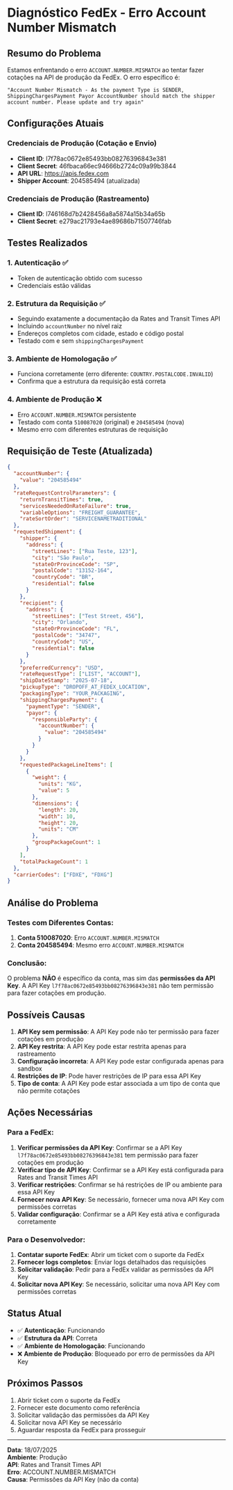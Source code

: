 # Diagnóstico FedEx - Erro Account Number Mismatch

## Resumo do Problema

Estamos enfrentando o erro `ACCOUNT.NUMBER.MISMATCH` ao tentar fazer cotações na API de produção da FedEx. O erro específico é:

```
"Account Number Mismatch - As the payment Type is SENDER, ShippingChargesPayment Payor AccountNumber should match the shipper account number. Please update and try again"
```

## Configurações Atuais

### Credenciais de Produção (Cotação e Envio)
- **Client ID**: l7f78ac0672e85493bb08276396843e381
- **Client Secret**: 46fbaca66ec94666b2724c09a99b3844
- **API URL**: https://apis.fedex.com
- **Shipper Account**: 204585494 (atualizada)

### Credenciais de Produção (Rastreamento)
- **Client ID**: l746168d7b2428456a8a5874a15b34a65b
- **Client Secret**: e279ac21793e4ae89686b71507746fab

## Testes Realizados

### 1. Autenticação ✅
- Token de autenticação obtido com sucesso
- Credenciais estão válidas

### 2. Estrutura da Requisição ✅
- Seguindo exatamente a documentação da Rates and Transit Times API
- Incluindo `accountNumber` no nível raiz
- Endereços completos com cidade, estado e código postal
- Testado com e sem `shippingChargesPayment`

### 3. Ambiente de Homologação ✅
- Funciona corretamente (erro diferente: `COUNTRY.POSTALCODE.INVALID`)
- Confirma que a estrutura da requisição está correta

### 4. Ambiente de Produção ❌
- Erro `ACCOUNT.NUMBER.MISMATCH` persistente
- Testado com conta `510087020` (original) e `204585494` (nova)
- Mesmo erro com diferentes estruturas de requisição

## Requisição de Teste (Atualizada)

```json
{
  "accountNumber": {
    "value": "204585494"
  },
  "rateRequestControlParameters": {
    "returnTransitTimes": true,
    "servicesNeededOnRateFailure": true,
    "variableOptions": "FREIGHT_GUARANTEE",
    "rateSortOrder": "SERVICENAMETRADITIONAL"
  },
  "requestedShipment": {
    "shipper": {
      "address": {
        "streetLines": ["Rua Teste, 123"],
        "city": "São Paulo",
        "stateOrProvinceCode": "SP",
        "postalCode": "13152-164",
        "countryCode": "BR",
        "residential": false
      }
    },
    "recipient": {
      "address": {
        "streetLines": ["Test Street, 456"],
        "city": "Orlando",
        "stateOrProvinceCode": "FL",
        "postalCode": "34747",
        "countryCode": "US",
        "residential": false
      }
    },
    "preferredCurrency": "USD",
    "rateRequestType": ["LIST", "ACCOUNT"],
    "shipDateStamp": "2025-07-18",
    "pickupType": "DROPOFF_AT_FEDEX_LOCATION",
    "packagingType": "YOUR_PACKAGING",
    "shippingChargesPayment": {
      "paymentType": "SENDER",
      "payor": {
        "responsibleParty": {
          "accountNumber": {
            "value": "204585494"
          }
        }
      }
    },
    "requestedPackageLineItems": [
      {
        "weight": {
          "units": "KG",
          "value": 5
        },
        "dimensions": {
          "length": 20,
          "width": 10,
          "height": 20,
          "units": "CM"
        },
        "groupPackageCount": 1
      }
    ],
    "totalPackageCount": 1
  },
  "carrierCodes": ["FDXE", "FDXG"]
}
```

## Análise do Problema

### Testes com Diferentes Contas:
1. **Conta 510087020**: Erro `ACCOUNT.NUMBER.MISMATCH`
2. **Conta 204585494**: Mesmo erro `ACCOUNT.NUMBER.MISMATCH`

### Conclusão:
O problema **NÃO** é específico da conta, mas sim das **permissões da API Key**. A API Key `l7f78ac0672e85493bb08276396843e381` não tem permissão para fazer cotações em produção.

## Possíveis Causas

1. **API Key sem permissão**: A API Key pode não ter permissão para fazer cotações em produção
2. **API Key restrita**: A API Key pode estar restrita apenas para rastreamento
3. **Configuração incorreta**: A API Key pode estar configurada apenas para sandbox
4. **Restrições de IP**: Pode haver restrições de IP para essa API Key
5. **Tipo de conta**: A API Key pode estar associada a um tipo de conta que não permite cotações

## Ações Necessárias

### Para a FedEx:
1. **Verificar permissões da API Key**: Confirmar se a API Key `l7f78ac0672e85493bb08276396843e381` tem permissão para fazer cotações em produção
2. **Verificar tipo de API Key**: Confirmar se a API Key está configurada para Rates and Transit Times API
3. **Verificar restrições**: Confirmar se há restrições de IP ou ambiente para essa API Key
4. **Fornecer nova API Key**: Se necessário, fornecer uma nova API Key com permissões corretas
5. **Validar configuração**: Confirmar se a API Key está ativa e configurada corretamente

### Para o Desenvolvedor:
1. **Contatar suporte FedEx**: Abrir um ticket com o suporte da FedEx
2. **Fornecer logs completos**: Enviar logs detalhados das requisições
3. **Solicitar validação**: Pedir para a FedEx validar as permissões da API Key
4. **Solicitar nova API Key**: Se necessário, solicitar uma nova API Key com permissões corretas

## Status Atual

- ✅ **Autenticação**: Funcionando
- ✅ **Estrutura da API**: Correta
- ✅ **Ambiente de Homologação**: Funcionando
- ❌ **Ambiente de Produção**: Bloqueado por erro de permissões da API Key

## Próximos Passos

1. Abrir ticket com o suporte da FedEx
2. Fornecer este documento como referência
3. Solicitar validação das permissões da API Key
4. Solicitar nova API Key se necessário
5. Aguardar resposta da FedEx para prosseguir

---

**Data**: 18/07/2025  
**Ambiente**: Produção  
**API**: Rates and Transit Times API  
**Erro**: ACCOUNT.NUMBER.MISMATCH  
**Causa**: Permissões da API Key (não da conta) 